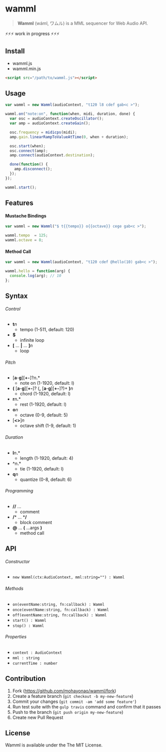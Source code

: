 # wamml

> **Wamml** (wáml, ワムル) is a MML sequencer for Web Audio API.

:zap::zap::zap: work in progress :zap::zap::zap:

## Install

  - wamml.js
  - wamml.min.js

```html
<script src="/path/to/wamml.js"></script>
```

## Usage

```javascript
var wamml = new Wamml(audioContext, "t120 l8 cdef gab<c >");

wamml.on("note:on", function(when, midi, duration, done) {
  var osc = audioContext.createOscillator();
  var amp = audioContext.createGain();

  osc.frequency = midicps(midi);
  amp.gain.linearRampToValueAtTime(0, when + duration);

  osc.start(when);
  osc.connect(amp);
  amp.connect(audioContext.destination);

  done(function() {
    amp.disconnect();
  });
});

wamml.start();
```

## Features

#### Mustache Bindings

```javascript
var wamml = new Wamml("$ t{{tempo}} o{{octave}} cege gab<c >");

wamml.tempo  = 125;
wamml.octave = 8;
```

#### Method Call

```javascript
var wamml = new Wamml(audioContext, "t120 cdef @hello(10) gab<c >");

wamml.hello = function(arg) {
  console.log(arg); // 10
};
```

## Syntax

###### Control

  - **t**_n_
    - tempo (1-511, default: 120)
  - **$**
    - infinite loop
  - **[** ... **|** ... **]**_n_
    - loop

###### Pitch

  - [**a**-**g**][**+-**]?_n_**.***
    - note on (1-1920, default: l)
  - **(** [**a**-**g**][**+-**]? (**,** [**a**-**g**][**+-**]?)+ **)**_n_
    - chord (1-1920, default: l)
  - **r**_n_**.***
    - rest (1-1920, default: l)
  - **o**_n_
    - octave (0-9, default: 5)
  - [**<>**]_n_
    - octave shift (1-9, default: 1)

###### Duration

  - **l**_n_**.***
    - length (1-1920, default: 4)
  - **^**_n_**.***
    - tie (1-1920, default: l)
  - **q**_n_
    - quantize (0-8, default: 6)

###### Programming

  - **//** ...
    - comment
  - **/*** ... ***/**
    - block comment
  - **@** ... **(** ...args **)**
    - method call

## API

###### Constructor

  - `new Wamml(ctx:AudioContext, mml:string="") : Wamml`

###### Methods

  - `on(eventName:string, fn:callback) : Wamml`
  - `once(eventName:string, fn:callback) : Wamml`
  - `off(eventName:string, fn:callback) : Wamml`
  - `start() : Wamml`
  - `stop() : Wamml`

###### Properties

  - `context : AudioContext`
  - `mml : string`
  - `currentTime : number`

## Contribution

  1. Fork (https://github.com/mohayonao/wamml/fork)
  1. Create a feature branch (`git checkout -b my-new-feature`)
  1. Commit your changes (`git commit -am 'add some feature'`)
  1. Run test suite with the `gulp travis` command and confirm that it passes
  1. Push to the branch (`git push origin my-new-feature`)
  1. Create new Pull Request

## License

Wamml is available under the The MIT License.
